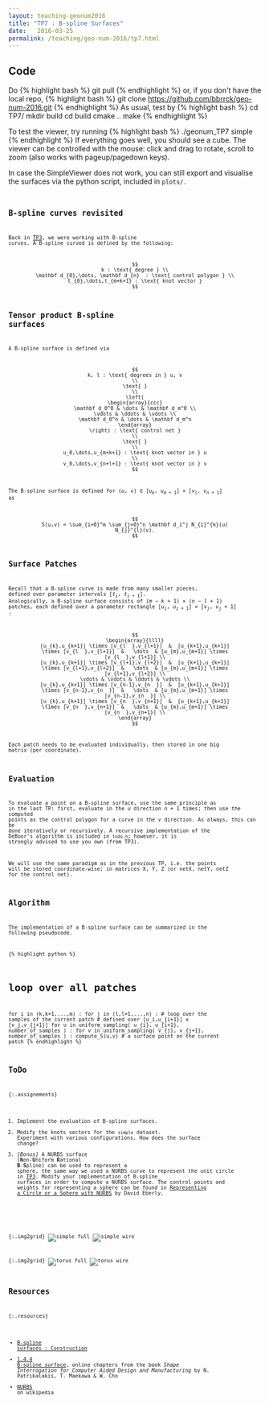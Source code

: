 ```yaml
---
layout: teaching-geonum2016
title: "TP7 : B-spline Surfaces"
date:   2016-03-25
permalink: /teaching/geo-num-2016/tp7.html
---
```


## Code
Do
{% highlight bash %}
git pull
{% endhighlight %}
or, if you don't have the local repo,
{% highlight bash %}
git clone https://github.com/bbrrck/geo-num-2016.git
{% endhighlight %}
As usual, test by
{% highlight bash %}
cd TP7/
mkdir build
cd build
cmake ..
make
{% endhighlight %}

To test the viewer, try running
{% highlight bash %}
./geonum_TP7 simple
{% endhighlight %}
If everything goes well, you should see a cube. The viewer can be controlled with the mouse: click and drag to rotate, scroll to zoom (also works with pageup/pagedown keys).

In case the SimpleViewer does not work, you can still export and visualise the surfaces via the python script, included in <code>plots/<code>.


## B-spline curves revisited
Back in [TP3](tp3.html), we were working with B-spline curves.
A B-spline curved is defined by the following:

$$
k : \text{ degree } \\
\mathbf d_{0},\dots, \mathbf d_{n}  : \text{ control polygon } \\
t_{0},\dots,t_{m+k+1} : \text{ knot vector } 
$$

## Tensor product B-spline surfaces
A B-spline surface is defined via

$$
k, l : \text{ degrees in } u, v
\\
\text{ }
\\
\left(
\begin{array}{ccc}
 \mathbf d_0^0 & \dots & \mathbf d_m^0 \\
 \vdots & \ddots & \vdots \\
 \mathbf d_0^n & \dots & \mathbf d_m^n
\end{array}
\right) : \text{ control net }
\\
\text{ }
\\
u_0,\dots,u_{m+k+1} : \text{ knot vector in } u
\\
v_0,\dots,v_{n+l+1} : \text{ knot vector in } v
$$

The B-spline surface is defined for $(u,v) \in [u_k,u_{m+1}] \times [v_l,v_{n+1}]$ as 

$$
S(u,v) = \sum_{i=0}^m \sum_{j=0}^n \mathbf d_i^j N_{i}^{k}(u) N_{j}^{l}(v).
$$


## Surface Patches
Recall that a B-spline curve is made from many smaller pieces, defined over parameter intervals $[t_i,t_{i+1}]$.
Analogically, a B-spline surface consists of $(m-k+1) \times (n-l+1)$ patches, each defined over a parameter rectangle 
$[u_i,u_{i+1}] \times [v_j,v_j+1]$ :

$$
\begin{array}{llll}
 [u_{k},u_{k+1}] \times [v_{l  },v_{l+1}]  &  [u_{k+1},u_{k+1}] \times [v_{l  },v_{l+1}]  &   \dots  & [u_{m},u_{m+1}] \times [v_{l  },v_{l+1}] \\
 [u_{k},u_{k+1}] \times [v_{l+1},v_{l+2}]  &  [u_{k+1},u_{k+1}] \times [v_{l+1},v_{l+2}]  &   \dots  & [u_{m},u_{m+1}] \times [v_{l+1},v_{l+2}] \\
 \vdots & \vdots & \ddots & \vdots \\
 [u_{k},u_{k+1}] \times [v_{n-1},v_{n  }]  &  [u_{k+1},u_{k+1}] \times [v_{n-1},v_{n  }]  &   \dots  & [u_{m},u_{m+1}] \times [v_{n-1},v_{n  }] \\
 [u_{k},u_{k+1}] \times [v_{n  },v_{n+1}]  &  [u_{k+1},u_{k+1}] \times [v_{n  },v_{n+1}]  &   \dots  & [u_{m},u_{m+1}] \times [v_{n  },v_{n+1}] \\
\end{array}
$$

Each patch needs to be evaluated individually, then stored in one big matrix (per coordinate).

## Evaluation
To evaluate a point on a B-spline surface, use the same principle as in the last TP: first, evaluate in the $u$ direction $n+1$ times; then use the computed points as the control polygon for a curve in the $v$ direction.
As always, this can be done iteratively or recursively.
A recursive implementation of the DeBoor's algorithm is included in <code>todo.h</code>; however, it is strongly advised to use you own (from TP3).

We will use the same paradigm as in the previous TP, i.e. the points will be stored coordinate-wise; in matrices X, Y, Z (or netX, netY, netZ for the control net).

## Algorithm
The implementation of a B-spline surface can be summarized in the following pseudocode.

{% highlight python %}
# loop over all patches
for i in (k,k+1,...,m) :
    for j in (l,l+1,...,n) :
        # loop over the samples of the current patch
        # defined over [u_i,u_{i+1}] x [v_j,v_{j+1}]
        for u in uniform_sampling( u_{i}, u_{i+1}, number_of_samples ) :
            for v in uniform_sampling( v_{j}, v_{j+1}, number_of_samples ) :
                compute_S(u,v) # a surface point on the current patch
{% endhighlight %} 

## ToDo

{:.assignements}
1. Implement the evaluation of B-spline surfaces.
2. Modify the knots vectors for the <code>simple</code> dataset. Experiment with various configurations. How does the surface change?
3. *[Bonus]* A NURBS surface (**N**on-**U**niform **R**ational **B**-**S**pline) can be used to represent a sphere, the same way we used a NURBS curve to represent the unit circle in [TP3](tp3.html). Modify your implementation of B-spline surfaces in order to compute a NURBS surface. The control points and weights for representing a sphere can be found in [Representing a Circle or a Sphere with NURBS](http://www.geometrictools.com/Documentation/NURBSCircleSphere.pdf) by David Eberly.

<br />

{:.img2grid}
![simple full](/assets/geo-num-2016/tp7/simple-full.png)
![simple wire](/assets/geo-num-2016/tp7/simple-wire.png)

{:.img2grid}
![torus full](/assets/geo-num-2016/tp7/torus-full.png)
![torus wire](/assets/geo-num-2016/tp7/torus-wire.png)



## Resources

{:.resources}
* [B-spline surfaces : Construction](http://www.cs.mtu.edu/~shene/COURSES/cs3621/NOTES/surface/bspline-construct.html)
* [1.4.4 B-spline surface](http://web.mit.edu/hyperbook/Patrikalakis-Maekawa-Cho/node19.html),
   online chapters from the book *Shape Interrogation for Computer Aided Design and Manufacturing* by N. Patrikalakis, T. Maekawa &amp; W. Cho
* [NURBS](https://en.wikipedia.org/wiki/Non-uniform_rational_B-spline) on wikipedia
